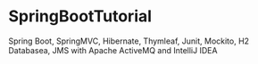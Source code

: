 # SpringBootTutorial
Spring Boot, SpringMVC, Hibernate, Thymleaf, Junit, Mockito, H2 Databasea, JMS with Apache ActiveMQ and IntelliJ IDEA
